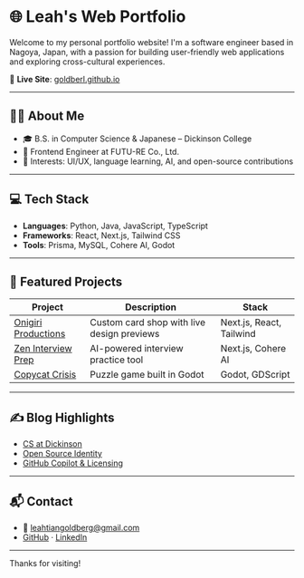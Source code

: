 # 🌐 Leah's Web Portfolio

Welcome to my personal portfolio website! I'm a software engineer based in Nagoya, Japan, with a passion for building user-friendly web applications and exploring cross-cultural experiences.

🔗 **Live Site**: [goldberl.github.io](https://goldberl.github.io/)

---

## 👩‍💻 About Me

- 🎓 B.S. in Computer Science & Japanese – Dickinson College
- 💼 Frontend Engineer at FUTU-RE Co., Ltd.
- 🧠 Interests: UI/UX, language learning, AI, and open-source contributions

---

## 💻 Tech Stack

- **Languages**: Python, Java, JavaScript, TypeScript
- **Frameworks**: React, Next.js, Tailwind CSS
- **Tools**: Prisma, MySQL, Cohere AI, Godot

---

## 🚀 Featured Projects

| Project | Description | Stack |
|--------|-------------|--------|
| [Onigiri Productions](https://onigiri-productions.vercel.app/) | Custom card shop with live design previews | Next.js, React, Tailwind |
| [Zen Interview Prep](https://zeninterviewprep.vercel.app/) | AI-powered interview practice tool | Next.js, Cohere AI |
| [Copycat Crisis](https://iridescent-noodle.itch.io/copycat-crisis) | Puzzle game built in Godot | Godot, GDScript |

---

## ✍️ Blog Highlights

- [CS at Dickinson](https://goldberl.github.io/portfolio/portfolio-blogs/blog-dickinson.html)
- [Open Source Identity](https://goldberl.github.io/portfolio/portfolio-blogs/blog-oss.html)
- [GitHub Copilot & Licensing](https://goldberl.github.io/portfolio/portfolio-blogs/blog-copilot.html)

---

## 📬 Contact

- 📧 leahtiangoldberg@gmail.com  
- [GitHub](https://github.com/goldberl) · [LinkedIn](https://www.linkedin.com/in/goldberl/)

---

Thanks for visiting!
